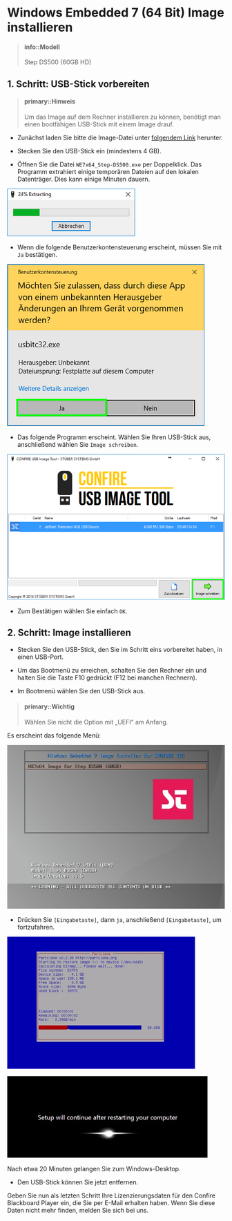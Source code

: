 # Windows Embedded 7 (64 Bit) Image installieren

> #### info::Modell
> Step DS500 (60GB HD)

## 1. Schritt: USB-Stick vorbereiten

> #### primary::Hinweis
> Um das Image auf dem Rechner installieren zu können, benötigt man einen bootfähigen USB-Stick mit einem Image drauf.

* Zunächst laden Sie bitte die Image-Datei unter [folgendem Link] herunter.

* Stecken Sie den USB-Stick ein (mindestens 4 GB).

* Öffnen Sie die Datei `WE7x64_Step-DS500.exe` per Doppelklick. Das Programm extrahiert einige temporären Dateien auf den lokalen Datenträger. Dies kann einige Minuten dauern.

![](../../images/Extracting.png "Die Image-Datei wird extrahiert")

* Wenn die folgende Benutzerkontensteuerung erscheint, müssen Sie mit `Ja` bestätigen.

![](../../images/Benutzerkontensteuerung.png "Die Benutzerkontensteuerung")

* Das folgende Programm erscheint. Wählen Sie Ihren USB-Stick aus, anschließend wählen Sie `Image schreiben`.

![](../../images/CONFIRE_USB_Image_Tool.png "CONFIRE USB Image Tool")

* Zum Bestätigen wählen Sie einfach `OK`. 

## 2. Schritt: Image installieren

* Stecken Sie den USB-Stick, den Sie im Schritt eins vorbereitet haben, in einen USB-Port.

* Um das Bootmenü zu erreichen, schalten Sie den Rechner ein und halten Sie die Taste F10 gedrückt (F12 bei manchen Rechnern).

* Im Bootmenü wählen Sie den USB-Stick aus.

> #### primary::Wichtig
> Wählen Sie nicht die Option mit „UEFI“ am Anfang.

Es erscheint das folgende Menü:

![](../../images/WE7x64-Installer-Step-DS500.jpg "Windows Embedded 7 64Bit Installer")

* Drücken Sie `[Eingabetaste]`, dann `ja`, anschließend `[Eingabetaste]`, um fortzufahren.

![](../../images/Das_Image_wird_geladen.jpg "Das Image wird geladen")

![](../../images/Setup_will_continue_after_restarting_your_computer.jpg "Der Rechner wird ein paar Mal automatisch neu gestartet.")

Nach etwa 20 Minuten gelangen Sie zum Windows-Desktop.

* Den USB-Stick können Sie jetzt entfernen.

Geben Sie nun als letzten Schritt Ihre Lizenzierungsdaten für den Confire Blackboard Player ein, die Sie per E-Mail erhalten haben. Wenn Sie diese Daten nicht mehr finden, melden Sie sich bei uns.

[folgendem Link]: ftp://ftp.stueber.de/pub/bin/de/windowsembedded/usb-images/WE7x64_Step-DS500.exe
